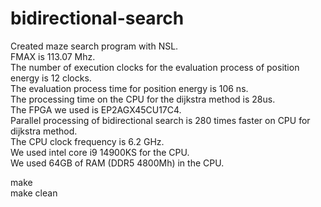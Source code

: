 # bidirectional-search
Created maze search program with NSL.<br>
FMAX is 113.07 Mhz.<br>
The number of execution clocks for the evaluation process of position energy is 12 clocks.<br>
The evaluation process time for position energy is 106 ns.<br>
The processing time on the CPU for the dijkstra method is 28us.<br>
The FPGA we used is EP2AGX45CU17C4.<br>
Parallel processing of bidirectional search is 280 times faster on CPU for dijkstra method.<br>
The CPU clock frequency is 6.2 GHz.<br>
We used intel core i9 14900KS for the CPU.<br>
We used 64GB of RAM (DDR5 4800Mh) in the CPU.<br>

make<br>
make clean<br>
